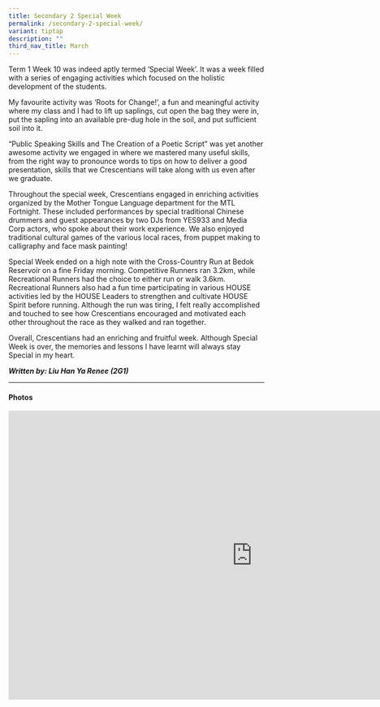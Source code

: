 ```yaml
---
title: Secondary 2 Special Week
permalink: /secondary-2-special-week/
variant: tiptap
description: ""
third_nav_title: March
---
```

<p>Term 1 Week 10 was indeed aptly termed ‘Special Week’. It was a week filled
with a series of engaging activities which focused on the holistic development
of the students.</p>
<p></p>
<p>My favourite activity was ‘Roots for Change!’, a fun and meaningful activity
where my class and I had to lift up saplings, cut open the bag they were
in, put the sapling into an available pre-dug hole in the soil, and put
sufficient soil into it.</p>
<p></p>
<p>“Public Speaking Skills and The Creation of a Poetic Script” was yet another
awesome activity we engaged in where we mastered many useful skills, from
the right way to pronounce words to tips on how to deliver a good presentation,
skills that we Crescentians will take along with us even after we graduate.</p>
<p></p>
<p>Throughout the special week, Crescentians engaged in enriching activities
organized by the Mother Tongue Language department for the MTL Fortnight.
These included performances by special traditional Chinese drummers and
guest appearances by two DJs from YES933 and Media Corp actors, who spoke
about their work experience. We also enjoyed traditional cultural games
of the various local races, from puppet making to calligraphy and face
mask painting!</p>
<p></p>
<p>Special Week ended on a high note with the Cross-Country Run at Bedok
Reservoir on a fine Friday morning. Competitive Runners ran 3.2km, while
Recreational Runners had the choice to either run or walk 3.6km. Recreational
Runners also had a fun time participating in various HOUSE activities led
by the HOUSE Leaders to strengthen and cultivate HOUSE Spirit before running.
Although the run was tiring, I felt really accomplished and touched to
see how Crescentians encouraged and motivated each other throughout the
race as they walked and ran together.</p>
<p></p>
<p>Overall, Crescentians had an enriching and fruitful week. Although Special
Week is over, the memories and lessons I have learnt will always stay Special
in my heart.</p>
<p></p>
<p><strong><em>Written by: Liu Han Ya Renee (2G1)</em></strong>
</p>
<hr>
<h4>Photos</h4>
<div class="iframe-wrapper">
<iframe height="569" width="960" allowfullscreen="true" frameborder="0" src="https://docs.google.com/presentation/d/e/2PACX-1vTrkVHkCrN82twh3aRX7SQidIBV5Ka6IafcMywxPW9hsrSJCE8fkNj9vHo-Z4Ox9fp9D6huGwppEtzB/embed?start=true&amp;loop=true&amp;delayms=3000"></iframe>
</div>
<p></p>